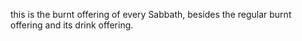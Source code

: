 this is the burnt offering of every Sabbath, besides the regular burnt offering and its drink offering.

